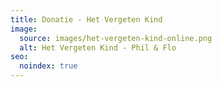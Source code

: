 ```yaml
---
title: Donatie - Het Vergeten Kind
image:
  source: images/het-vergeten-kind-online.png
  alt: Het Vergeten Kind - Phil & Flo
seo:
  noindex: true
---
```

